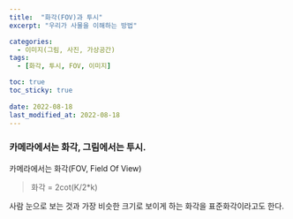 ```yaml
---
title:  "화각(FOV)과 투시"
excerpt: "우리가 사물을 이해하는 방법"

categories:
  - 이미지(그림, 사진, 가상공간)
tags:
  - [화각, 투시, FOV, 이미지]

toc: true
toc_sticky: true
 
date: 2022-08-18
last_modified_at: 2022-08-18
---
```


### 카메라에서는 화각, 그림에서는 투시.  
카메라에서는 화각(FOV, Field Of View)

> 화각 = 2cot(K/2*k)

사람 눈으로 보는 것과 가장 비슷한 크기로 보이게 하는 화각을 표준화각이라고도 한다.